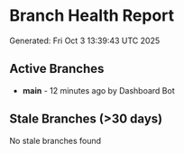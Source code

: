 # Branch Health Report
Generated: Fri Oct  3 13:39:43 UTC 2025

## Active Branches
- **main** - 12 minutes ago by Dashboard Bot

## Stale Branches (>30 days)
No stale branches found

